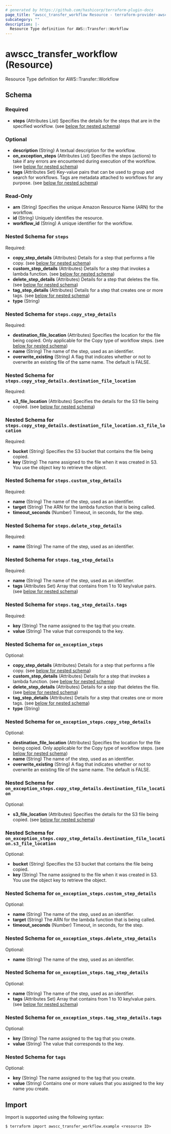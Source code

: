 ```yaml
---
# generated by https://github.com/hashicorp/terraform-plugin-docs
page_title: "awscc_transfer_workflow Resource - terraform-provider-awscc"
subcategory: ""
description: |-
  Resource Type definition for AWS::Transfer::Workflow
---
```


# awscc_transfer_workflow (Resource)

Resource Type definition for AWS::Transfer::Workflow



<!-- schema generated by tfplugindocs -->
## Schema

### Required

- **steps** (Attributes List) Specifies the details for the steps that are in the specified workflow. (see [below for nested schema](#nestedatt--steps))

### Optional

- **description** (String) A textual description for the workflow.
- **on_exception_steps** (Attributes List) Specifies the steps (actions) to take if any errors are encountered during execution of the workflow. (see [below for nested schema](#nestedatt--on_exception_steps))
- **tags** (Attributes Set) Key-value pairs that can be used to group and search for workflows. Tags are metadata attached to workflows for any purpose. (see [below for nested schema](#nestedatt--tags))

### Read-Only

- **arn** (String) Specifies the unique Amazon Resource Name (ARN) for the workflow.
- **id** (String) Uniquely identifies the resource.
- **workflow_id** (String) A unique identifier for the workflow.

<a id="nestedatt--steps"></a>
### Nested Schema for `steps`

Required:

- **copy_step_details** (Attributes) Details for a step that performs a file copy. (see [below for nested schema](#nestedatt--steps--copy_step_details))
- **custom_step_details** (Attributes) Details for a step that invokes a lambda function. (see [below for nested schema](#nestedatt--steps--custom_step_details))
- **delete_step_details** (Attributes) Details for a step that deletes the file. (see [below for nested schema](#nestedatt--steps--delete_step_details))
- **tag_step_details** (Attributes) Details for a step that creates one or more tags. (see [below for nested schema](#nestedatt--steps--tag_step_details))
- **type** (String)

<a id="nestedatt--steps--copy_step_details"></a>
### Nested Schema for `steps.copy_step_details`

Required:

- **destination_file_location** (Attributes) Specifies the location for the file being copied. Only applicable for the Copy type of workflow steps. (see [below for nested schema](#nestedatt--steps--copy_step_details--destination_file_location))
- **name** (String) The name of the step, used as an identifier.
- **overwrite_existing** (String) A flag that indicates whether or not to overwrite an existing file of the same name. The default is FALSE.

<a id="nestedatt--steps--copy_step_details--destination_file_location"></a>
### Nested Schema for `steps.copy_step_details.destination_file_location`

Required:

- **s3_file_location** (Attributes) Specifies the details for the S3 file being copied. (see [below for nested schema](#nestedatt--steps--copy_step_details--destination_file_location--s3_file_location))

<a id="nestedatt--steps--copy_step_details--destination_file_location--s3_file_location"></a>
### Nested Schema for `steps.copy_step_details.destination_file_location.s3_file_location`

Required:

- **bucket** (String) Specifies the S3 bucket that contains the file being copied.
- **key** (String) The name assigned to the file when it was created in S3. You use the object key to retrieve the object.




<a id="nestedatt--steps--custom_step_details"></a>
### Nested Schema for `steps.custom_step_details`

Required:

- **name** (String) The name of the step, used as an identifier.
- **target** (String) The ARN for the lambda function that is being called.
- **timeout_seconds** (Number) Timeout, in seconds, for the step.


<a id="nestedatt--steps--delete_step_details"></a>
### Nested Schema for `steps.delete_step_details`

Required:

- **name** (String) The name of the step, used as an identifier.


<a id="nestedatt--steps--tag_step_details"></a>
### Nested Schema for `steps.tag_step_details`

Required:

- **name** (String) The name of the step, used as an identifier.
- **tags** (Attributes Set) Array that contains from 1 to 10 key/value pairs. (see [below for nested schema](#nestedatt--steps--tag_step_details--tags))

<a id="nestedatt--steps--tag_step_details--tags"></a>
### Nested Schema for `steps.tag_step_details.tags`

Required:

- **key** (String) The name assigned to the tag that you create.
- **value** (String) The value that corresponds to the key.




<a id="nestedatt--on_exception_steps"></a>
### Nested Schema for `on_exception_steps`

Optional:

- **copy_step_details** (Attributes) Details for a step that performs a file copy. (see [below for nested schema](#nestedatt--on_exception_steps--copy_step_details))
- **custom_step_details** (Attributes) Details for a step that invokes a lambda function. (see [below for nested schema](#nestedatt--on_exception_steps--custom_step_details))
- **delete_step_details** (Attributes) Details for a step that deletes the file. (see [below for nested schema](#nestedatt--on_exception_steps--delete_step_details))
- **tag_step_details** (Attributes) Details for a step that creates one or more tags. (see [below for nested schema](#nestedatt--on_exception_steps--tag_step_details))
- **type** (String)

<a id="nestedatt--on_exception_steps--copy_step_details"></a>
### Nested Schema for `on_exception_steps.copy_step_details`

Optional:

- **destination_file_location** (Attributes) Specifies the location for the file being copied. Only applicable for the Copy type of workflow steps. (see [below for nested schema](#nestedatt--on_exception_steps--copy_step_details--destination_file_location))
- **name** (String) The name of the step, used as an identifier.
- **overwrite_existing** (String) A flag that indicates whether or not to overwrite an existing file of the same name. The default is FALSE.

<a id="nestedatt--on_exception_steps--copy_step_details--destination_file_location"></a>
### Nested Schema for `on_exception_steps.copy_step_details.destination_file_location`

Optional:

- **s3_file_location** (Attributes) Specifies the details for the S3 file being copied. (see [below for nested schema](#nestedatt--on_exception_steps--copy_step_details--destination_file_location--s3_file_location))

<a id="nestedatt--on_exception_steps--copy_step_details--destination_file_location--s3_file_location"></a>
### Nested Schema for `on_exception_steps.copy_step_details.destination_file_location.s3_file_location`

Optional:

- **bucket** (String) Specifies the S3 bucket that contains the file being copied.
- **key** (String) The name assigned to the file when it was created in S3. You use the object key to retrieve the object.




<a id="nestedatt--on_exception_steps--custom_step_details"></a>
### Nested Schema for `on_exception_steps.custom_step_details`

Optional:

- **name** (String) The name of the step, used as an identifier.
- **target** (String) The ARN for the lambda function that is being called.
- **timeout_seconds** (Number) Timeout, in seconds, for the step.


<a id="nestedatt--on_exception_steps--delete_step_details"></a>
### Nested Schema for `on_exception_steps.delete_step_details`

Optional:

- **name** (String) The name of the step, used as an identifier.


<a id="nestedatt--on_exception_steps--tag_step_details"></a>
### Nested Schema for `on_exception_steps.tag_step_details`

Optional:

- **name** (String) The name of the step, used as an identifier.
- **tags** (Attributes Set) Array that contains from 1 to 10 key/value pairs. (see [below for nested schema](#nestedatt--on_exception_steps--tag_step_details--tags))

<a id="nestedatt--on_exception_steps--tag_step_details--tags"></a>
### Nested Schema for `on_exception_steps.tag_step_details.tags`

Optional:

- **key** (String) The name assigned to the tag that you create.
- **value** (String) The value that corresponds to the key.




<a id="nestedatt--tags"></a>
### Nested Schema for `tags`

Optional:

- **key** (String) The name assigned to the tag that you create.
- **value** (String) Contains one or more values that you assigned to the key name you create.

## Import

Import is supported using the following syntax:

```shell
$ terraform import awscc_transfer_workflow.example <resource ID>
```
